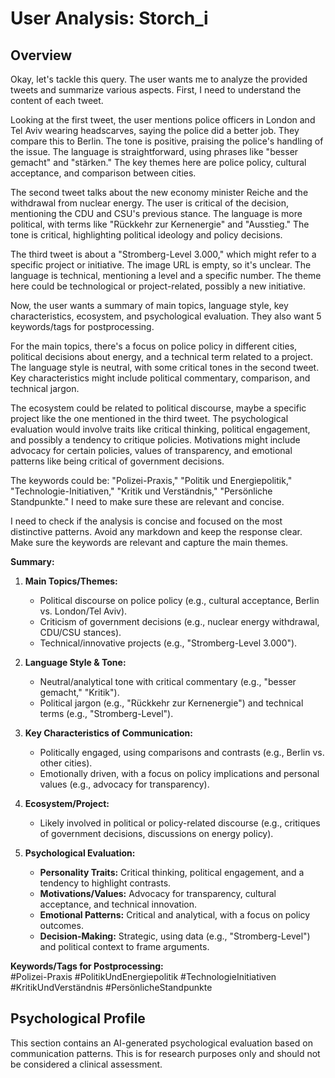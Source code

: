 # User Analysis: Storch_i

## Overview

<think>
Okay, let's tackle this query. The user wants me to analyze the provided tweets and summarize various aspects. First, I need to understand the content of each tweet.

Looking at the first tweet, the user mentions police officers in London and Tel Aviv wearing headscarves, saying the police did a better job. They compare this to Berlin. The tone is positive, praising the police's handling of the issue. The language is straightforward, using phrases like "besser gemacht" and "stärken." The key themes here are police policy, cultural acceptance, and comparison between cities.

The second tweet talks about the new economy minister Reiche and the withdrawal from nuclear energy. The user is critical of the decision, mentioning the CDU and CSU's previous stance. The language is more political, with terms like "Rückkehr zur Kernenergie" and "Ausstieg." The tone is critical, highlighting political ideology and policy decisions.

The third tweet is about a "Stromberg-Level 3.000," which might refer to a specific project or initiative. The image URL is empty, so it's unclear. The language is technical, mentioning a level and a specific number. The theme here could be technological or project-related, possibly a new initiative.

Now, the user wants a summary of main topics, language style, key characteristics, ecosystem, and psychological evaluation. They also want 5 keywords/tags for postprocessing.

For the main topics, there's a focus on police policy in different cities, political decisions about energy, and a technical term related to a project. The language style is neutral, with some critical tones in the second tweet. Key characteristics might include political commentary, comparison, and technical jargon.

The ecosystem could be related to political discourse, maybe a specific project like the one mentioned in the third tweet. The psychological evaluation would involve traits like critical thinking, political engagement, and possibly a tendency to critique policies. Motivations might include advocacy for certain policies, values of transparency, and emotional patterns like being critical of government decisions.

The keywords could be: "Polizei-Praxis," "Politik und Energiepolitik," "Technologie-Initiativen," "Kritik und Verständnis," "Persönliche Standpunkte." I need to make sure these are relevant and concise.

I need to check if the analysis is concise and focused on the most distinctive patterns. Avoid any markdown and keep the response clear. Make sure the keywords are relevant and capture the main themes.
</think>

**Summary:**  
1. **Main Topics/Themes:**  
   - Political discourse on police policy (e.g., cultural acceptance, Berlin vs. London/Tel Aviv).  
   - Criticism of government decisions (e.g., nuclear energy withdrawal, CDU/CSU stances).  
   - Technical/innovative projects (e.g., "Stromberg-Level 3.000").  

2. **Language Style & Tone:**  
   - Neutral/analytical tone with critical commentary (e.g., "besser gemacht," "Kritik").  
   - Political jargon (e.g., "Rückkehr zur Kernenergie") and technical terms (e.g., "Stromberg-Level").  

3. **Key Characteristics of Communication:**  
   - Politically engaged, using comparisons and contrasts (e.g., Berlin vs. other cities).  
   - Emotionally driven, with a focus on policy implications and personal values (e.g., advocacy for transparency).  

4. **Ecosystem/Project:**  
   - Likely involved in political or policy-related discourse (e.g., critiques of government decisions, discussions on energy policy).  

5. **Psychological Evaluation:**  
   - **Personality Traits:** Critical thinking, political engagement, and a tendency to highlight contrasts.  
   - **Motivations/Values:** Advocacy for transparency, cultural acceptance, and technical innovation.  
   - **Emotional Patterns:** Critical and analytical, with a focus on policy outcomes.  
   - **Decision-Making:** Strategic, using data (e.g., "Stromberg-Level") and political context to frame arguments.  

**Keywords/Tags for Postprocessing:**  
#Polizei-Praxis #PolitikUndEnergiepolitik #TechnologieInitiativen #KritikUndVerständnis #PersönlicheStandpunkte

## Psychological Profile

This section contains an AI-generated psychological evaluation based on communication patterns. This is for research purposes only and should not be considered a clinical assessment.